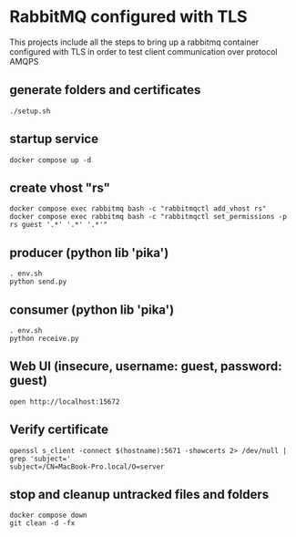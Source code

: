 # RabbitMQ configured with TLS

This projects include all the steps to bring up a rabbitmq container configured with TLS in order
to test client communication over protocol AMQPS

## generate folders and certificates
```
./setup.sh
```

## startup service
```
docker compose up -d
```

## create vhost "rs"
```
docker compose exec rabbitmq bash -c "rabbitmqctl add_vhost rs"
docker compose exec rabbitmq bash -c "rabbitmqctl set_permissions -p rs guest '.*' '.*' '.*'"
```

## producer (python lib 'pika')
```
. env.sh
python send.py
```

## consumer (python lib 'pika')
```
. env.sh
python receive.py
```

## Web UI (insecure, username: guest, password: guest)
```
open http://localhost:15672
```

## Verify certificate
```
openssl s_client -connect $(hostname):5671 -showcerts 2> /dev/null | grep 'subject='
subject=/CN=MacBook-Pro.local/O=server
```

## stop and cleanup untracked files and folders
```
docker compose down
git clean -d -fx
```
